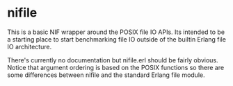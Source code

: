 nifile
======

This is a basic NIF wrapper around the POSIX file IO APIs. Its intended to be a starting place to start benchmarking file IO outside of the builtin Erlang file IO architecture.

There's currently no documentation but nifile.erl should be fairly obvious. Notice that argument ordering is based on the POSIX functions so there are some differences between nifile and the standard Erlang file module.

